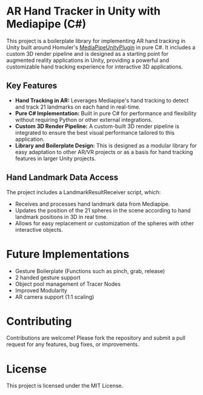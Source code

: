 # AR Hand Tracker in Unity with Mediapipe (C#)
This project is a boilerplate library for implementing AR hand tracking in Unity built around Homuler's [MediaPipeUnityPlugin](https://github.com/homuler/MediaPipeUnityPlugin) in pure C#. It includes a custom 3D render pipeline and is designed as a starting point for augmented reality applications in Unity, providing a powerful and customizable hand tracking experience for interactive 3D applications.

## Key Features
- **Hand Tracking in AR:** Leverages Mediapipe's hand tracking to detect and track 21 landmarks on each hand in real-time.
- **Pure C# Implementation:** Built in pure C# for performance and flexibility without requiring Python or other external integrations.
- **Custom 3D Render Pipeline:** A custom-built 3D render pipeline is integrated to ensure the best visual performance tailored to this application.
- **Library and Boilerplate Design:** This is designed as a modular library for easy adaptation to other AR/VR projects or as a basis for hand tracking features in larger Unity projects.


## Hand Landmark Data Access
The project includes a LandmarkResultReceiver script, which:

- Receives and processes hand landmark data from Mediapipe.
- Updates the position of the 21 spheres in the scene according to hand landmark positions in 3D in real time.
- Allows for easy replacement or customization of the spheres with other interactive objects.

# Future Implementations
- Gesture Boilerplate (Functions such as pinch, grab, release)
- 2 handed gesture support
- Object pool management of Tracer Nodes
- Improved Modularity
- AR camera support (1:1 scaling)

# Contributing
Contributions are welcome! Please fork the repository and submit a pull request for any features, bug fixes, or improvements.

# License
This project is licensed under the MIT License.
